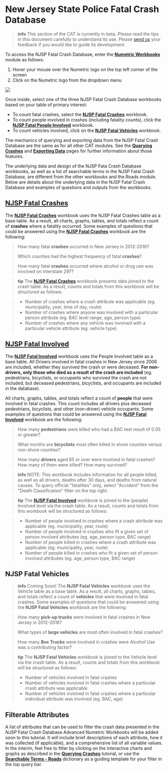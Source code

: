 # New Jersey State Police Fatal Crash Database

>**info**
>This section of the CAT is currently in beta. Please read the tips in this document carefully to understand its use. Please [send us](mailto:thomas.hillman@rutgers.edu) your feedback if you would like to guide its development.

To access the NJSP Fatal Crash Database, enter the [**Numetric Workbooks**](https://cloud.numetric.com/workbooks#/) module as follows:

1. Hover your mouse over the Numetric logo on the top left corner of the screen
2. Click on the Numetric logo from the dropdown menu

![](/assets/workbooks.gif)

Once inside, select one of the three NJSP Fatal Crash Database workbooks based on your table of primary interest:

* To count fatal crashes, select the [**NJSP Fatal Crashes**](https://cloud.numetric.com/workbooks#/report2/fa9beed9-77ec-4605-a899-4e26a086bde0) workbook. 
* To count people involved in crashes \(including fatality counts\), click the [**NJSP Fatal People Involved**](https://cloud.numetric.com/workbooks#/report2/034c41ea-77da-47b8-a124-860e484e04ee) workbook. 
* To count vehicles involved, click on the [**NJSP Fatal Vehicles**](https://cloud.numetric.com/workbooks#/report2/7f21e70e-f9de-4b25-934e-06e6908fe129) workbook. 

The mechanics of querying and exporting data from the NJSP Fatal Crash Database are the same as for all other CAT modules. See the [**Querying Crashes**](../chapter1/filtering-crashes.md) and [**Exporting Data**](../chapter1/exporting-data.md) pages for further information about those features.

The underlying data and design of the NJSP Fata Crash Database workbooks, as well as a list of searchable terms in the NJSP Fatal Crash Database, are different from the other workbooks and the Roads module. Below are details about the underlying data in the NJSP Fatal Crash Database and examples of questions and outputs from the workbooks.

## [NJSP Fatal Crashes](https://cloud.numetric.com/workbooks#/report2/fa9beed9-77ec-4605-a899-4e26a086bde0)

The [**NJSP Fatal Crashes**](https://cloud.numetric.com/workbooks#/report2/fa9beed9-77ec-4605-a899-4e26a086bde0) workbook uses the NJSP Fatal Crashes table as a base table. As a result, all charts, graphs, tables, and totals reflect a count of **crashes** where a fatality occurred. Some examples of questions that could be answered using the [**NJSP Fatal Crashes**](https://cloud.numetric.com/workbooks#/report2/fa9beed9-77ec-4605-a899-4e26a086bde0) workbook are the following:

> How many fatal **crashes** occurred in New Jersey in 2012-2016?
>
> Which counties had the highest frequency of fatal **crashes**?
>
> How many fatal **crashes** occurred where alcohol or drug use was involved on Interstate 297?

<!-- -->
>**tip**
>The [**NJSP Fatal Crashes**](https://cloud.numetric.com/workbooks#/report2/fa9beed9-77ec-4605-a899-4e26a086bde0) workbook presents data joined to the crash table. As a result, counts and totals from this workbook will be structured as follows:

>* Number of crashes where a crash attribute was applicable \(eg. municipality, year, time of day, route\)
>* Number of crashes where anyone was involved with a particular person attribute \(eg. BAC level range, age, person type\)
>* Number of crashes where any vehicle was involved with a particular vehicle attribute \(eg. vehicle type\)

## [NJSP Fatal Involved](https://cloud.numetric.com/workbooks#/report2/034c41ea-77da-47b8-a124-860e484e04ee)

The [**NJSP Fatal Involved**](https://cloud.numetric.com/workbooks#/report2/034c41ea-77da-47b8-a124-860e484e04ee) workbook uses the People Involved table as a base table. All Drivers involved in fatal crashes in New Jersey since 2006 are included, whether they survived the crash or were deceased. **For non-drivers, only those who died as a result of the crash are included** \(eg. pedestrians, bicyclists, or occupants who survived the crash are not included, but deceased pedestrians, bicyclists, and occupants are included in the database\).

All charts, graphs, tables, and totals reflect a count of **people** that were involved in fatal crashes. This count includes all drivers plus deceased pedestrians, bicyclists, and other \(non-driver\) vehicle occupants. Some examples of questions that could be answered using the [**NJSP Fatal Involved**](https://cloud.numetric.com/workbooks#/report2/034c41ea-77da-47b8-a124-860e484e04ee) workbook are the following:

> How many **pedestrians** were killed who had a BAC test result of 0.05 or greater?
>
> What months are **bicyclists** most often killed in shore counties versus non-shore counties?
>
> How many **drivers** aged 65 or over were involved in fatal crashes? How many of them were killed? How many survived?


>**info**
>NOTE: This workbook includes information for all people killed, as well as all drivers, deaths after 30 days, and deaths from natural causes. To query official "fatalities" only, select "Accident" from the "Death Classification" filter on the top right. 
<!-- -->
>**tip**
The [**NJSP Fatal Involved**](https://cloud.numetric.com/workbooks#/report2/034c41ea-77da-47b8-a124-860e484e04ee) workbook is joined to the \(people\) Involved level via the crash table. As a result, counts and totals from this workbook will be structured as follows:

>* Number of people involved in crashes where a crash attribute was applicable \(eg. municipality, year, route\)
>* Number of people involved in crashes who fit a given set of person involved attributes \(eg. age, person type, BAC range\)
>* Number of people killed in crashes where a crash attribute was applicable \(eg. municipality, year, route\)
>* Number of people killed in crashes who fit a given set of person involved attributes \(eg. age, person type, BAC range\)

<!-- -->

## NJSP Fatal Vehicles
>**info**
>Coming Soon!
The **NJSP Fatal Vehicles** workbook uses the Vehicle table as a base table. As a result, all charts, graphs, tables, and totals reflect a count of **vehicles** that were involved in fatal crashes. Some examples of questions that could be answered using the **NJSP Fatal Vehicles** workbook are the following:

> How many **pick-up trucks** were involved in fatal crashes in New Jersey in 2012-2016?
>
> What types of **large vehicles** are most often involved in fatal crashes?
>
> How many **Box Trucks** were involved in crashes were Alcohol Use was a contributing factor?

<!-- -->
>**tip**
>The **NJSP Fatal Vehicles** workbook is joined to the Vehicle level via the crash table. As a result, counts and totals from this workbook will be structured as follows:

>* Number of vehicles involved in fatal crashes
>* Number of vehicles involved in fatal crashes where a particular crash attribute was applicable
>* Number of vehicles involved in fatal crashes where a particular individual attribute was involved \(eg. BAC, age\)

## Filterable Attributes

A list of attributes that can be used to filter the crash data presented in the _NJSP_ Fatal Crash Database Advanced Numetric Workbooks will be added soon to this tutorial. It will include brief descriptions of each attribute, how it was collected \(if applicable\), and a comprehensive list of all variable values. In the interim, feel free to filter by clicking on the interactive charts and graphs as described in the [**Querying Crashes**](../chapter1/filtering-crashes.md) tutorial, or use the [**Searchable Terms - Roads**](../chapter1/searchable-terms.md) dictionary as a guiding template for your filter in the top query bar.

